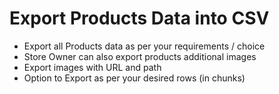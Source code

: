 # Export Products Data into CSV
- Export all Products data as per your requirements / choice
- Store Owner can also export products additional images
- Export images with URL and path
- Option to Export as per your desired rows (in chunks)

